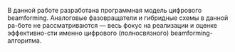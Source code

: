 В данной работе разработана программная модель цифрового beamforming. Аналоговые фазовращатели и гибридные схемы в данной ра-боте не рассматриваются — весь фокус на реализации и оценке эффективно-сти именно цифрового (полносвязного) beamforming-алгоритма.

